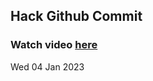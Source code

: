 
 ## Hack Github Commit 
 ### Watch video <a href="https://www.youtube.com">here</a> 
 Wed 04 Jan 2023 
